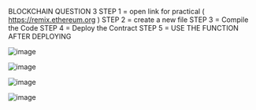 BLOCKCHAIN QUESTION 3
STEP 1 = open link for practical ( https://remix.ethereum.org ) 
STEP 2 = create a new file 
STEP 3 = Compile the Code 
STEP 4 = Deploy the Contract 
STEP 5 = USE THE FUNCTION AFTER DEPLOYING

![image](https://github.com/user-attachments/assets/ea762cc5-3f53-4824-91b3-e021e48327ee)

![image](https://github.com/user-attachments/assets/8b7d471b-dd7a-4b89-ab04-aabca376a530)

![image](https://github.com/user-attachments/assets/0ea16761-a366-449f-afc4-ac6ccf066a13)

![image](https://github.com/user-attachments/assets/5c83cf12-6b2d-411b-8cdb-8242bf2e6978)

